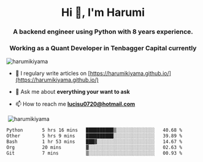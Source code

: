 <h1 align="center">Hi 👋, I'm Harumi</h1>
<h3 align="center">A backend engineer using <b>Python</b> with 8 years experience.</h3>
<h3 align="center">Working as a Quant Developer in <b>Tenbagger Capital</b> currently</h3>

<p align="left"> <img src="https://komarev.com/ghpvc/?username=harumikiyama" alt="harumikiyama" /> </p>


- 📝 I regulary write articles on [https://harumikiyama.github.io/](https://harumikiyama.github.io/)

- 💬 Ask me about **everything your want to ask**

- 📫 How to reach me **lucisu0720@hotmail.com**

<p>&nbsp;<img align="center" src="https://github-readme-stats.vercel.app/api?username=harumikiyama&show_icons=true" alt="harumikiyama" /></p>


<!--START_SECTION:waka-->

```txt
Python       5 hrs 16 mins   ██████████▒░░░░░░░░░░░░░░   40.68 %
Other        5 hrs 9 mins    ██████████░░░░░░░░░░░░░░░   39.89 %
Bash         1 hr 53 mins    ███▓░░░░░░░░░░░░░░░░░░░░░   14.67 %
Org          20 mins         ▓░░░░░░░░░░░░░░░░░░░░░░░░   02.63 %
Git          7 mins          ▒░░░░░░░░░░░░░░░░░░░░░░░░   00.93 %
```

<!--END_SECTION:waka-->
